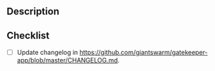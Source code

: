 ## Description

## Checklist

- [ ] Update changelog in https://github.com/giantswarm/gatekeeper-app/blob/master/CHANGELOG.md.
